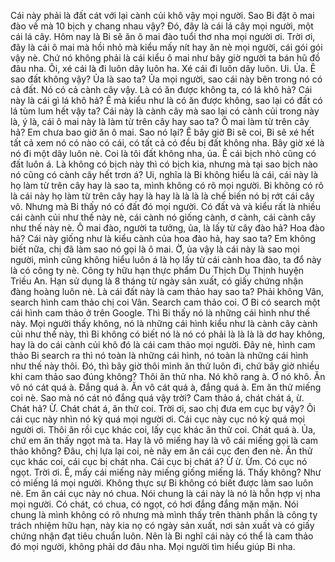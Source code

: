 Cái này phải là đất cát với lại cành củi khô vậy mọi người. Sao Bi đặt ô mai đào về mà 10 bịch y chang nhau vậy? Đó, đây là cái lá cây mọi người, một cái lá cây. Hôm nay là Bi sẽ ăn ô mai đào tuổi thơ nha mọi người ơi. Trời ơi, đây là cái ô mai mà hồi nhỏ mà kiểu mấy nít hay ăn nè mọi người, cái gói gói vậy nè. Chứ nó không phải là cái kiểu ô mai như bây giờ người ta bán hũ đồ đâu nha. Ôi, xé cái là đi luôn dây luôn ha. Xé cái đi luôn dây luôn. Ui. Ủa. Ê sao đất không vậy? Ủa là sao ta? Ủa mọi người, sao cái này bên trong nó có cả đất. Nó có cả cành cây vậy. Là có ăn được không ta, có lá khô hả? Cái này là cái gì lá khô hả? Ê mà kiểu như là có ăn được không, sao lại có đất có lá tùm lum hết vậy ta? Cái này là cành cây mà sao lại có cành củi trong này là, ý là, cái ô mai này là làm từ trên cây hay sao ta? Ô mai làm từ trên cây hả? Em chưa bao giờ ăn ô mai. Sao nó lại? Ê bây giờ Bi sẽ coi, Bi sẽ xé hết tất cả xem nó có nào có cái, có tất cả có đều bị đất không nha. Bây giờ xé là nó đi một dây luôn nè. Coi là tôi đất không nha, ủa. Ê cái bịch nhỏ cũng có đất luôn á. Là không có bịch này thì có bịch kia, nhưng mà tại sao bịch nào nó cũng có cành cây hết trơn á? Ui, nghĩa là Bi không hiểu là cái, cái này là họ làm từ trên cây hay là sao ta, mình không có rõ mọi người. Bi không có rõ là cái này họ làm từ trên cây hay là hay là là là là chế biến nó bị rớt cái cây vô. Nhưng mà Bi thấy nó có đất đó mọi người. Có đất và và kiểu rất là nhiều cái cành củi như thế này nè, cái cành nó giống cành, ơ cành, cái cành cây như thế này nè. Ô mai đào, người ta tưởng, ủa, là lấy từ cây đào hả? Hoa đào hả? Cái này giống như là kiểu cành của hoa đào hả, hay sao ta? Em không biết nữa, chị đã làm sao nó gọi là ô mai. Ờ, ủa vậy là cái này là sao mọi người, mình cũng không hiểu luôn á là họ lấy từ cái cành hoa đào, ta đổ này là có công ty nè. Công ty hữu hạn thực phẩm Du Thịch Dụ Thịnh huyện Triều An. Hạn sử dụng là 8 tháng từ ngày sản xuất, có giấy chứng nhận đàng hoàng luôn nè. Là cái đất này là cam thảo hay sao ta? Phải không Vân, search hình cam thảo chị coi Vân. Search cam thảo coi. Ơ Bi có search một cái hình cam thảo ở trên Google. Thì Bi thấy nó là những cái hình như thế này. Mọi người thấy không, nó là những cái hình kiểu như là cành cây cành củi như thế này, thì Bi không có biết nó là nó có phải là là là là dơ hay không, hay là do cái cành củi khô đó là cái cam thảo mọi người. Đây nè, hình cam thảo Bi search ra thì nó toàn là những cái hình, nó toàn là những cái hình như thế này thôi. Đó, thì bây giờ thôi mình ăn thử luôn đi, chứ bây giờ nhiều khi cam thảo sao đúng không? Thôi ăn thử nha. Nó khô rang à. Ơ nó khô. Ăn vô nó cát quá à. Đắng quá à. Ăn vô cát quá à, đắng quá à. Em ăn thử miếng coi nè. Sao mà nó cát nó đắng quá vậy trời? Cam thảo á, chát chát á, ừ. Chát hả? Ừ. Chát chát á, ăn thử coi. Trời ơi, sao chị đưa em cục bự vậy? Ôi cái cục này nhìn nó kỳ quá mọi người ơi. Cái cục này cục nó kỳ quá mọi người ơi. Thôi ăn rồi cục khác coi, lấy cục khác ăn thử coi. Chát quá à. Ủa, chứ em ăn thấy ngọt mà ta. Hay là vô miếng hay là vô cái miếng gọi là cam thảo không? Đâu, chị lựa lại coi, nè nãy em ăn cái cục đen đen nè. Ăn thử cục khác coi, cái cục bị chát nha. Cái cục bị chát á? Ừ ừ. Ừm. Có cục nó ngọt. Trời ơi. Ê, mấy cái miếng này miếng giống miếng lá. Thấy không? Như có miếng lá mọi người. Không thực sự Bi không có biết được làm sao luôn nè. Em ăn cái cục này nó chua. Nói chung là cái này là nó là hỗn hợp vị nha mọi người. Có chát, có chua, có ngọt, có hơi đắng đắng mặn mặn. Nói chung là mình không có rõ nhưng mà mình thấy trên thành phần là công ty trách nhiệm hữu hạn, này kia nọ có ngày sản xuất, nơi sản xuất và có giấy chứng nhận đạt tiêu chuẩn luôn. Nên là Bi nghĩ cái này có thể là cam thảo đó mọi người, không phải dơ đâu nha. Mọi người tìm hiểu giúp Bi nha.